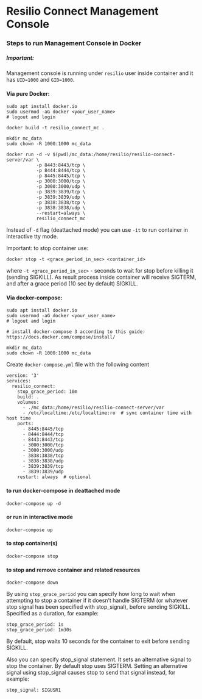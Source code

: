 # Resilio Connect Management Console

### Steps to run Management Console in Docker

##### Important:

Management console is running under `resilio` user inside container and it has `UID=1000` and `GID=1000`.

#### Via pure Docker:

```
sudo apt install docker.io
sudo usermod -aG docker <your_user_name>
# logout and login

docker build -t resilio_connect_mc .

mkdir mc_data
sudo chown -R 1000:1000 mc_data

docker run -d -v $(pwd)/mc_data:/home/resilio/resilio-connect-server/var \
           -p 8443:8443/tcp \
           -p 8444:8444/tcp \
           -p 8445:8445/tcp \
           -p 3000:3000/tcp \
           -p 3000:3000/udp \
           -p 3839:3839/tcp \
           -p 3839:3839/udp \
           -p 3838:3838/tcp \
           -p 3838:3838/udp \
           --restart=always \
           resilio_connect_mc
```

Instead of `-d` flag (deattached mode) you can use `-it` to run container in interactive tty mode.

Important: to stop container use:
```
docker stop -t <grace_period_in_sec> <container_id>
```            
where `-t <grace_period_in_sec>` - seconds to wait for stop before killing it (sending SIGKILL). As result process inside container will receive SIGTERM, and after a grace period (10 sec by default) SIGKILL.

#### Via docker-compose:

```
sudo apt install docker.io
sudo usermod -aG docker <your_user_name>
# logout and login

# install docker-compose 3 according to this guide:
https://docs.docker.com/compose/install/

mkdir mc_data
sudo chown -R 1000:1000 mc_data
```

Create `docker-compose.yml` file with the following content
```
version: '3'
services:
  resilio_connect:
    stop_grace_period: 10m
    build: .
    volumes:
      - ./mc_data:/home/resilio/resilio-connect-server/var
      - /etc/localtime:/etc/localtime:ro  # sync container time with host time
    ports:
      - 8445:8445/tcp
      - 8444:8444/tcp
      - 8443:8443/tcp
      - 3000:3000/tcp
      - 3000:3000/udp
      - 3838:3838/tcp
      - 3838:3838/udp
      - 3839:3839/tcp
      - 3839:3839/udp
    restart: always  # optional
```

#### to run docker-compose in deattached mode
```
docker-compose up -d
```

#### or run in interactive mode
```
docker-compose up
```

#### to stop container(s)
```
docker-compose stop
```

#### to stop and remove container and related resources
```
docker-compose down
```

By using `stop_grace_period` you can specify how long to wait when attempting to stop a container if it doesn’t handle SIGTERM (or whatever stop signal has been specified with stop_signal), before sending SIGKILL. Specified as a duration, for example:
```
stop_grace_period: 1s
stop_grace_period: 1m30s
```
By default, stop waits 10 seconds for the container to exit before sending SIGKILL.

Also you can specify stop_signal statement. It sets an alternative signal to stop the container. By default stop uses SIGTERM. Setting an alternative signal using stop_signal causes stop to send that signal instead, for example:
```
stop_signal: SIGUSR1
```

